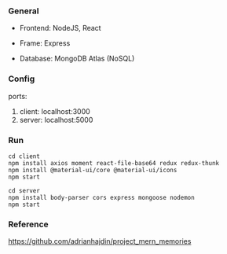 ### General

+ Frontend: NodeJS, React

+ Frame: Express
+ Database: MongoDB Atlas (NoSQL)



### Config

ports:

1. client: localhost:3000
2. server: localhost:5000



### Run

```
cd client
npm install axios moment react-file-base64 redux redux-thunk 
npm install @material-ui/core @material-ui/icons 
npm start

cd server
npm install body-parser cors express mongoose nodemon 
npm start
```

### Reference
https://github.com/adrianhajdin/project_mern_memories